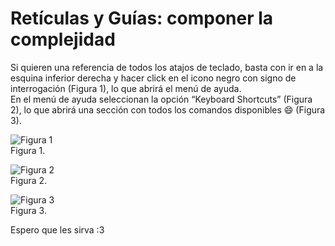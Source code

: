 # Retículas y Guías: componer la complejidad
Si quieren una referencia de todos los atajos de teclado, basta con ir en a la esquina inferior derecha y hacer click en el icono negro con signo de interrogación (Figura 1), lo que abrirá el menú de ayuda.  
En el menú de ayuda seleccionan la opción “Keyboard Shortcuts” (Figura 2), lo que abrirá una sección con todos los comandos disponibles 😄 (Figura 3).

![Figura 1](https://static.platzi.com/media/user_upload/Screenshot%20from%202020-07-22%2001-21-38-a19587a6-7af1-4983-a302-05be05dc364c.jpg)  
Figura 1.

![Figura 2](https://static.platzi.com/media/user_upload/Screenshot%20from%202020-07-22%2001-23-38-7a901e3d-d9e2-4993-91d4-5b8f5d2596ef.jpg)  
Figura 2.

![Figura 3](https://static.platzi.com/media/user_upload/Screenshot%20from%202020-07-22%2001-24-50-829dd309-d067-4735-b2b9-1868ed6f9e0e.jpg)  
Figura 3.

Espero que les sirva :3